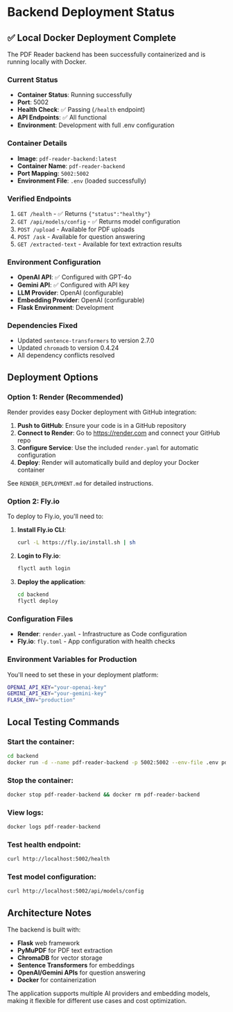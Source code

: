 # Backend Deployment Status

## ✅ Local Docker Deployment Complete

The PDF Reader backend has been successfully containerized and is running locally with Docker.

### Current Status
- **Container Status**: Running successfully
- **Port**: 5002
- **Health Check**: ✅ Passing (`/health` endpoint)
- **API Endpoints**: ✅ All functional
- **Environment**: Development with full .env configuration

### Container Details
- **Image**: `pdf-reader-backend:latest`
- **Container Name**: `pdf-reader-backend`
- **Port Mapping**: `5002:5002`
- **Environment File**: `.env` (loaded successfully)

### Verified Endpoints
1. `GET /health` - ✅ Returns `{"status":"healthy"}`
2. `GET /api/models/config` - ✅ Returns model configuration
3. `POST /upload` - Available for PDF uploads
4. `POST /ask` - Available for question answering
5. `GET /extracted-text` - Available for text extraction results

### Environment Configuration
- **OpenAI API**: ✅ Configured with GPT-4o
- **Gemini API**: ✅ Configured with API key
- **LLM Provider**: OpenAI (configurable)
- **Embedding Provider**: OpenAI (configurable)
- **Flask Environment**: Development

### Dependencies Fixed
- Updated `sentence-transformers` to version 2.7.0
- Updated `chromadb` to version 0.4.24
- All dependency conflicts resolved

## Deployment Options

### Option 1: Render (Recommended)

Render provides easy Docker deployment with GitHub integration:

1. **Push to GitHub**: Ensure your code is in a GitHub repository
2. **Connect to Render**: Go to https://render.com and connect your GitHub repo
3. **Configure Service**: Use the included `render.yaml` for automatic configuration
4. **Deploy**: Render will automatically build and deploy your Docker container

See `RENDER_DEPLOYMENT.md` for detailed instructions.

### Option 2: Fly.io

To deploy to Fly.io, you'll need to:

1. **Install Fly.io CLI**:
   ```bash
   curl -L https://fly.io/install.sh | sh
   ```

2. **Login to Fly.io**:
   ```bash
   flyctl auth login
   ```

3. **Deploy the application**:
   ```bash
   cd backend
   flyctl deploy
   ```

### Configuration Files
- **Render**: `render.yaml` - Infrastructure as Code configuration
- **Fly.io**: `fly.toml` - App configuration with health checks

### Environment Variables for Production
You'll need to set these in your deployment platform:
```bash
OPENAI_API_KEY="your-openai-key"
GEMINI_API_KEY="your-gemini-key"
FLASK_ENV="production"
```

## Local Testing Commands

### Start the container:
```bash
cd backend
docker run -d --name pdf-reader-backend -p 5002:5002 --env-file .env pdf-reader-backend:latest
```

### Stop the container:
```bash
docker stop pdf-reader-backend && docker rm pdf-reader-backend
```

### View logs:
```bash
docker logs pdf-reader-backend
```

### Test health endpoint:
```bash
curl http://localhost:5002/health
```

### Test model configuration:
```bash
curl http://localhost:5002/api/models/config
```

## Architecture Notes

The backend is built with:
- **Flask** web framework
- **PyMuPDF** for PDF text extraction
- **ChromaDB** for vector storage
- **Sentence Transformers** for embeddings
- **OpenAI/Gemini APIs** for question answering
- **Docker** for containerization

The application supports multiple AI providers and embedding models, making it flexible for different use cases and cost optimization.
